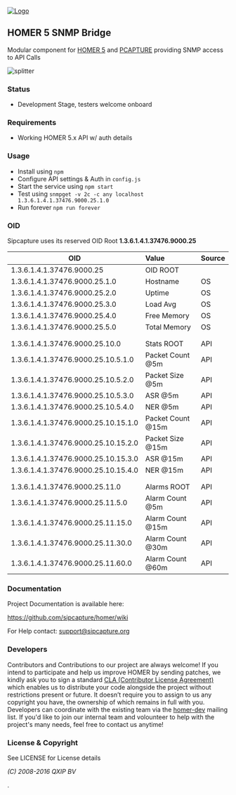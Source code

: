 [![Logo](http://sipcapture.org/data/images/sipcapture_header.png)](http://sipcapture.org)

## HOMER 5 SNMP Bridge

Modular component for [HOMER 5](http://github.com/sipcapture/homer) and [PCAPTURE](http://pcapture.com) providing SNMP access to API Calls


![splitter](http://i.imgur.com/lytn4zn.png)

### Status

* Development Stage, testers welcome onboard

### Requirements

* Working HOMER 5.x API w/ auth details

### Usage

* Install using ```npm```
* Configure API settings & Auth in ```config.js```
* Start the service using ```npm start```
* Test using ```snmpget -v 2c -c any localhost 1.3.6.1.4.1.37476.9000.25.1.0 ```
* Run forever ```npm run forever```

### OID 

Sipcapture uses its reserved OID Root **1.3.6.1.4.1.37476.9000.25**

| OID                            | Value           | Source  |
| ------------------------------ |:--------------- |:------- |
| 1.3.6.1.4.1.37476.9000.25      | OID ROOT        |         |
| 1.3.6.1.4.1.37476.9000.25.1.0  | Hostname        | OS      |
| 1.3.6.1.4.1.37476.9000.25.2.0  | Uptime          | OS      |
| 1.3.6.1.4.1.37476.9000.25.3.0  | Load Avg        | OS      |
| 1.3.6.1.4.1.37476.9000.25.4.0  | Free Memory     | OS      |
| 1.3.6.1.4.1.37476.9000.25.5.0  | Total Memory    | OS      |
|   |  |  |
|   |  |  |
| 1.3.6.1.4.1.37476.9000.25.10.0      | Stats  ROOT  | API   |
| 1.3.6.1.4.1.37476.9000.25.10.5.1.0  | Packet Count @5m   | API   |
| 1.3.6.1.4.1.37476.9000.25.10.5.2.0  | Packet Size @5m   | API   |
| 1.3.6.1.4.1.37476.9000.25.10.5.3.0  | ASR @5m   | API   |
| 1.3.6.1.4.1.37476.9000.25.10.5.4.0  | NER @5m   | API   |
| 1.3.6.1.4.1.37476.9000.25.10.15.1.0  | Packet Count @15m   | API   |
| 1.3.6.1.4.1.37476.9000.25.10.15.2.0  | Packet Size @15m   | API   |
| 1.3.6.1.4.1.37476.9000.25.10.15.3.0  | ASR @15m   | API   |
| 1.3.6.1.4.1.37476.9000.25.10.15.4.0  | NER @15m   | API   |
|   |  |  |
|   |  |  |
| 1.3.6.1.4.1.37476.9000.25.11.0      | Alarms  ROOT  | API   |
| 1.3.6.1.4.1.37476.9000.25.11.5.0      | Alarm Count @5m  | API   |
| 1.3.6.1.4.1.37476.9000.25.11.15.0      | Alarm Count @15m  | API   |
| 1.3.6.1.4.1.37476.9000.25.11.30.0      | Alarm Count @30m  | API   |
| 1.3.6.1.4.1.37476.9000.25.11.60.0      | Alarm Count @60m  | API   |

### Documentation

Project Documentation is available here:

https://github.com/sipcapture/homer/wiki

For Help contact: support@sipcapture.org



### Developers
Contributors and Contributions to our project are always welcome! If you intend to participate and help us improve HOMER by sending patches, we kindly ask you to sign a standard [CLA (Contributor License Agreement)](http://cla.qxip.net) which enables us to distribute your code alongside the project without restrictions present or future. It doesn’t require you to assign to us any copyright you have, the ownership of which remains in full with you. Developers can coordinate with the existing team via the [homer-dev](http://groups.google.com/group/homer-dev) mailing list. If you'd like to join our internal team and volounteer to help with the project's many needs, feel free to contact us anytime!




### License & Copyright

See LICENSE for License details

*(C) 2008-2016 QXIP BV*

.
